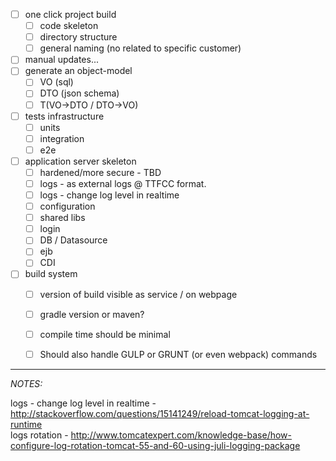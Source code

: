 - [ ] one click project build
	- [ ] code skeleton
	- [ ] directory structure
	- [ ] general naming (no related to specific customer)
- [ ] manual updates...
- [ ] generate an object-model
	- [ ] VO (sql)
	- [ ] DTO (json schema)
	- [ ] T(VO->DTO / DTO->VO)
- [ ] tests infrastructure
	- [ ] units
	- [ ] integration
	- [ ] e2e
- [ ] application server skeleton
	- [ ] hardened/more secure - TBD
	- [ ] logs - as external logs @ TTFCC format.
	- [ ] logs - change log level in realtime
	- [ ] configuration
	- [ ] shared libs
	- [ ] login
	- [ ] DB / Datasource
	- [ ] ejb
	- [ ] CDI 
- [ ] build system
	- [ ] version of build visible as service / on webpage
	- [ ] gradle version or maven?
	- [ ] compile time should be minimal
	- [ ] Should also handle GULP or GRUNT (or even webpack) commands
	
	

__________________________________________________________________________________

*NOTES:*

logs - change log level in realtime - http://stackoverflow.com/questions/15141249/reload-tomcat-logging-at-runtime	
logs rotation - http://www.tomcatexpert.com/knowledge-base/how-configure-log-rotation-tomcat-55-and-60-using-juli-logging-package
